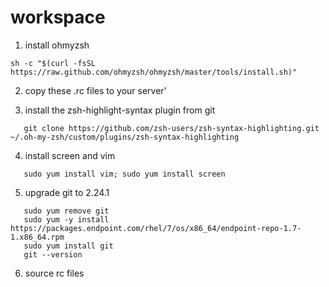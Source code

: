 # workspace
1. install ohmyzsh
```
sh -c "$(curl -fsSL https://raw.github.com/ohmyzsh/ohmyzsh/master/tools/install.sh)"
```

2. copy these .rc files to your server'

3. install the zsh-highlight-syntax plugin from git
```
   git clone https://github.com/zsh-users/zsh-syntax-highlighting.git ~/.oh-my-zsh/custom/plugins/zsh-syntax-highlighting
```

4. install screen and vim
```
   sudo yum install vim; sudo yum install screen
```

5. upgrade git to 2.24.1
```
   sudo yum remove git
   sudo yum -y install https://packages.endpoint.com/rhel/7/os/x86_64/endpoint-repo-1.7-1.x86_64.rpm
   sudo yum install git
   git --version
```

6. source rc files
